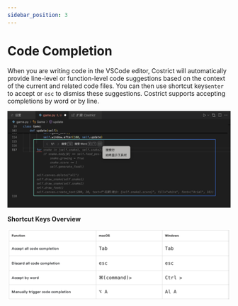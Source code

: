 ```yaml
---
sidebar_position: 3
---
```


# Code Completion

When you are writing code in the VSCode editor, Costrict will automatically provide line-level or function-level code suggestions based on the context of the current and related code files. You can then use shortcut keys`enter` to accept or `esc` to dismiss these suggestions. Costrict supports accepting completions by word or by line.


![alt text](./img/34.png)


**Shortcut Keys Overview**

![alt text](./img/35.png)